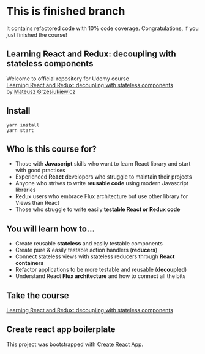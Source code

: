 # This is finished branch
It contains refactored code with 10% code coverage.
Congratulations, if you just finished the course!

## Learning React and Redux: decoupling with stateless components

Welcome to official repository for Udemy course  
[Learning React and Redux: decoupling with stateless components](https://www.udemy.com/course/1326760/)  
by [Mateusz Grzesiukiewicz](https://www.linkedin.com/in/mateusz-grzesiukiewicz-8556a030/)

## Install
```
yarn install
yarn start
```

## Who is this course for?
- Those with **Javascript** skills who want to learn React library and start with good practises
- Experienced **React** developers who struggle to maintain their projects
- Anyone who strives to write **reusable code** using modern Javascript libraries
- Redux users who embrace Flux architecture but use other library for Views than React
- Those who struggle to write easily **testable React or Redux code**

## You will learn how to...
- Create reusable **stateless** and easily testable components
- Create pure & easily testable action handlers (**reducers**)
- Connect stateless views with stateless reducers through **React containers**
- Refactor applications to be more testable and reusable (**decoupled**)
- Understand React **Flux architecture** and how to connect all the bits

## Take the course
[Learning React and Redux: decoupling with stateless components](https://www.udemy.com/course/1326760/)

## Create react app boilerplate

This project was bootstrapped with [Create React App](https://github.com/facebookincubator/create-react-app).
